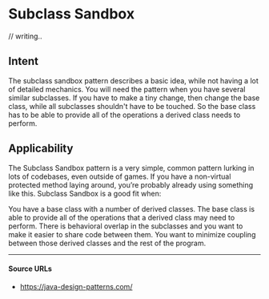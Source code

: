# Subclass Sandbox

// writing..

## Intent
The subclass sandbox pattern describes a basic idea, while not having a lot of detailed mechanics. You will need the pattern when you have several similar subclasses. If you have to make a tiny change, then change the base class, while all subclasses shouldn't have to be touched. So the base class has to be able to provide all of the operations a derived class needs to perform.

## Applicability
The Subclass Sandbox pattern is a very simple, common pattern lurking in lots of codebases, even outside of games. If you have a non-virtual protected method laying around, you’re probably already using something like this. Subclass Sandbox is a good fit when:

You have a base class with a number of derived classes.
The base class is able to provide all of the operations that a derived class may need to perform.
There is behavioral overlap in the subclasses and you want to make it easier to share code between them.
You want to minimize coupling between those derived classes and the rest of the program.


<hr>

#### Source URLs
- https://java-design-patterns.com/